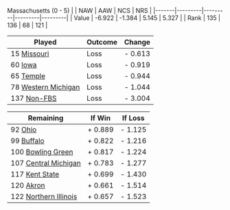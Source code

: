 Massachusetts (0 - 5)
|       |   NAW   |   AAW   |   NCS   |   NRS   |
|-------|---------|---------|---------|---------|
| Value |  -6.922 |  -1.384 |   5.145 |   5.327 |
| Rank  |     135 |     136 |      68 |     121 |

| Played                    | Outcome    |  Change  |
|---------------------------|------------|----------|
|  15 [Missouri              ](Missouri.md)| Loss       | -  0.613 |
|  60 [Iowa                  ](Iowa.md)| Loss       | -  0.919 |
|  65 [Temple                ](Temple.md)| Loss       | -  0.944 |
|  78 [Western Michigan      ](WesternMichigan.md)| Loss       | -  1.044 |
| 137 [Non-FBS               ](NonFBS.md)| Loss       | -  3.004 |

| Remaining                 |  If Win  |  If Loss |
|---------------------------|----------|----------|
|  92 [Ohio                  ](Ohio.md)| +  0.889 | -  1.125 |
|  99 [Buffalo               ](Buffalo.md)| +  0.822 | -  1.216 |
| 100 [Bowling Green         ](BowlingGreen.md)| +  0.817 | -  1.224 |
| 107 [Central Michigan      ](CentralMichigan.md)| +  0.783 | -  1.277 |
| 117 [Kent State            ](KentState.md)| +  0.699 | -  1.430 |
| 120 [Akron                 ](Akron.md)| +  0.661 | -  1.514 |
| 122 [Northern Illinois     ](NorthernIllinois.md)| +  0.657 | -  1.523 |

